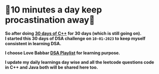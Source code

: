 # 💭10 minutes a day keep procastination away💯<br>
<b>So after doing [30 days of C++](https://github.com/ItsAnkitPatel/30-Days-Of-cpp) for 30 days (which is still going on).<br>
I started this 30 days of DSA challenge on `10-01-2023` to keep myself consistent in learning DSA.

I choose Love Babbar [DSA Playlist](https://youtube.com/playlist?list=PLDzeHZWIZsTryvtXdMr6rPh4IDexB5NIA) for learning purpose.

I update my daily learnings day wise and all the leetcode questions code in C++ and Java both will be shared here too.
</b>
